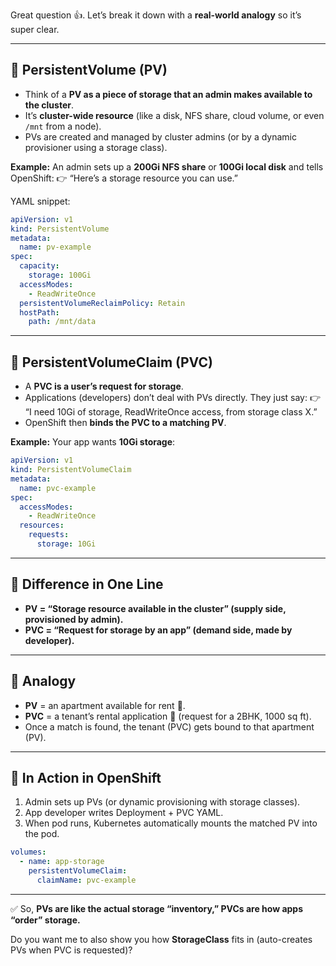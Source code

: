 Great question 👍. Let’s break it down with a **real-world analogy** so it’s super clear.

---

## 🔹 PersistentVolume (PV)

* Think of a **PV as a piece of storage that an admin makes available to the cluster**.
* It’s **cluster-wide resource** (like a disk, NFS share, cloud volume, or even `/mnt` from a node).
* PVs are created and managed by cluster admins (or by a dynamic provisioner using a storage class).

**Example:**
An admin sets up a **200Gi NFS share** or **100Gi local disk** and tells OpenShift:
👉 “Here’s a storage resource you can use.”

YAML snippet:

```yaml
apiVersion: v1
kind: PersistentVolume
metadata:
  name: pv-example
spec:
  capacity:
    storage: 100Gi
  accessModes:
    - ReadWriteOnce
  persistentVolumeReclaimPolicy: Retain
  hostPath:
    path: /mnt/data
```

---

## 🔹 PersistentVolumeClaim (PVC)

* A **PVC is a user’s request for storage**.
* Applications (developers) don’t deal with PVs directly. They just say:
  👉 “I need 10Gi of storage, ReadWriteOnce access, from storage class X.”
* OpenShift then **binds the PVC to a matching PV**.

**Example:**
Your app wants **10Gi storage**:

```yaml
apiVersion: v1
kind: PersistentVolumeClaim
metadata:
  name: pvc-example
spec:
  accessModes:
    - ReadWriteOnce
  resources:
    requests:
      storage: 10Gi
```

---

## 🔹 Difference in One Line

* **PV = “Storage resource available in the cluster” (supply side, provisioned by admin).**
* **PVC = “Request for storage by an app” (demand side, made by developer).**

---

## 🔹 Analogy

* **PV** = an apartment available for rent 🏢.
* **PVC** = a tenant’s rental application 📝 (request for a 2BHK, 1000 sq ft).
* Once a match is found, the tenant (PVC) gets bound to that apartment (PV).

---

## 🔹 In Action in OpenShift

1. Admin sets up PVs (or dynamic provisioning with storage classes).
2. App developer writes Deployment + PVC YAML.
3. When pod runs, Kubernetes automatically mounts the matched PV into the pod.

```yaml
volumes:
  - name: app-storage
    persistentVolumeClaim:
      claimName: pvc-example
```

---

✅ So, **PVs are like the actual storage “inventory,” PVCs are how apps “order” storage.**

Do you want me to also show you how **StorageClass** fits in (auto-creates PVs when PVC is requested)?
